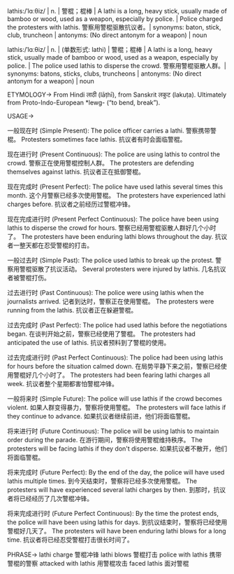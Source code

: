 lathis:/ˈlɑːθiz/ | n. | 警棍；棍棒 | A lathi is a long, heavy stick, usually made of bamboo or wood, used as a weapon, especially by police. |  Police charged the protesters with lathis. 警察用警棍驱散抗议者。| synonyms: baton, stick, club, truncheon | antonyms:  (No direct antonym for a weapon) | noun


lathis:/ˈlɑːθiz/ | n. | (单数形式: lathi) | 警棍；棍棒 | A lathi is a long, heavy stick, usually made of bamboo or wood, used as a weapon, especially by police. |  The police used lathis to disperse the crowd. 警察用警棍驱散人群。| synonyms: batons, sticks, clubs, truncheons | antonyms:  (No direct antonym for a weapon) | noun


ETYMOLOGY->
From Hindi लाठी (lāṭhī), from Sanskrit लकुट (lakuṭa). Ultimately from Proto-Indo-European *lewg- (“to bend, break”).


USAGE->

一般现在时 (Simple Present):
The police officer carries a lathi.  警察携带警棍。
Protesters sometimes face lathis. 抗议者有时会面临警棍。

现在进行时 (Present Continuous):
The police are using lathis to control the crowd. 警察正在使用警棍控制人群。
The protesters are defending themselves against lathis. 抗议者正在抵御警棍。

现在完成时 (Present Perfect):
The police have used lathis several times this month. 这个月警察已经多次使用警棍。
The protesters have experienced lathi charges before. 抗议者之前经历过警棍冲锋。

现在完成进行时 (Present Perfect Continuous):
The police have been using lathis to disperse the crowd for hours. 警察已经用警棍驱散人群好几个小时了。
The protesters have been enduring lathi blows throughout the day. 抗议者一整天都在忍受警棍的打击。

一般过去时 (Simple Past):
The police used lathis to break up the protest. 警察用警棍驱散了抗议活动。
Several protesters were injured by lathis. 几名抗议者被警棍打伤。

过去进行时 (Past Continuous):
The police were using lathis when the journalists arrived. 记者到达时，警察正在使用警棍。
The protesters were running from the lathis. 抗议者正在躲避警棍。

过去完成时 (Past Perfect):
The police had used lathis before the negotiations began. 在谈判开始之前，警察已经使用了警棍。
The protesters had anticipated the use of lathis. 抗议者预料到了警棍的使用。

过去完成进行时 (Past Perfect Continuous):
The police had been using lathis for hours before the situation calmed down. 在局势平静下来之前，警察已经使用警棍好几个小时了。
The protesters had been fearing lathi charges all week. 抗议者整个星期都害怕警棍冲锋。

一般将来时 (Simple Future):
The police will use lathis if the crowd becomes violent. 如果人群变得暴力，警察将使用警棍。
The protesters will face lathis if they continue to advance. 如果抗议者继续前进，他们将面临警棍。

将来进行时 (Future Continuous):
The police will be using lathis to maintain order during the parade. 在游行期间，警察将使用警棍维持秩序。
The protesters will be facing lathis if they don't disperse. 如果抗议者不散开，他们将面临警棍。

将来完成时 (Future Perfect):
By the end of the day, the police will have used lathis multiple times. 到今天结束时，警察将已经多次使用警棍。
The protesters will have experienced several lathi charges by then. 到那时，抗议者将已经经历了几次警棍冲锋。

将来完成进行时 (Future Perfect Continuous):
By the time the protest ends, the police will have been using lathis for days. 到抗议结束时，警察将已经使用警棍好几天了。
The protesters will have been enduring lathi blows for a long time. 抗议者将已经忍受警棍打击很长时间了。


PHRASE->
lathi charge  警棍冲锋
lathi blows  警棍打击
police with lathis  携带警棍的警察
attacked with lathis  用警棍攻击
faced lathis 面对警棍
